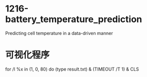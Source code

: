 # 1216-battery_temperature_prediction
Predicting cell temperature in a data-driven manner

# 可视化程序
for /l %x in (1, 0, 80) do (type result.txt) & (TIMEOUT /T 1) & CLS
